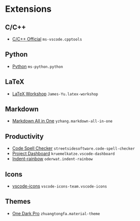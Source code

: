# Extensions

## C/C++

* [C/C++ Official](https://github.com/microsoft/vscode-cpptools) `ms-vscode.cpptools`

## Python

* [Python](https://github.com/Microsoft/vscode-python) `ms-python.python`

## LaTeX

* [LaTeX Workshop](https://github.com/James-Yu/LaTeX-Workshop) `James-Yu.latex-workshop`

## Markdown

* [Markdown All in One](https://github.com/yzhang-gh/vscode-markdown) `yzhang.markdown-all-in-one`

## Productivity

* [Code Spell Checker](https://github.com/streetsidesoftware/vscode-spell-checker) `streetsidesoftware.code-spell-checker`
* [Project Dashboard](https://github.com/Kruemelkatze/vscode-dashboard) `kruemelkatze.vscode-dashboard`
* [Indent-rainbow](https://github.com/oderwat/vscode-indent-rainbow) `oderwat.indent-rainbow`

## Icons

* [vscode-icons](https://github.com/vscode-icons/vscode-icons) `vscode-icons-team.vscode-icons`

## Themes

* [One Dark Pro](https://github.com/Binaryify/OneDark-Pro) `zhuangtongfa.material-theme`